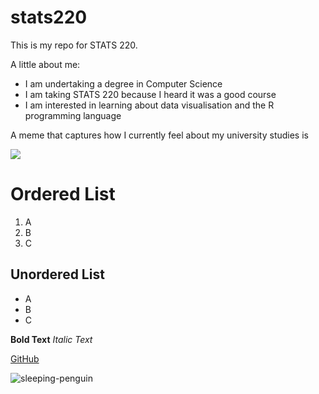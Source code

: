 # stats220

This is my repo for STATS 220. 

A little about me:

- I am undertaking a degree in Computer Science
- I am taking STATS 220 because I heard it was a good course
- I am interested in learning about data visualisation and the R programming language

A meme that captures how I currently feel about my university studies is 

![](https://c.tenor.com/8druEACXtX8AAAAd/tenor.gif)

# Ordered List
1. A
2. B
3. C

## Unordered List
- A
- B
- C

**Bold Text**
*Italic Text*

[GitHub](github.com)

![sleeping-penguin](https://c.tenor.com/trpAVinW6gAAAAAd/tenor.gif)
